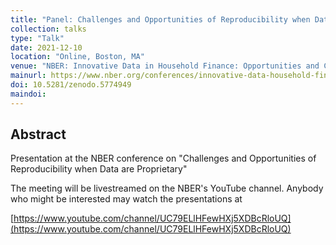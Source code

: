 ```yaml
---
title: "Panel: Challenges and Opportunities of Reproducibility when Data are Proprietary"
collection: talks
type: "Talk"
date: 2021-12-10
location: "Online, Boston, MA"
venue: "NBER: Innovative Data in Household Finance: Opportunities and Challenges"
mainurl: https://www.nber.org/conferences/innovative-data-household-finance-opportunities-and-challenges-fall-2021
doi: 10.5281/zenodo.5774949
maindoi: 
---
```


## Abstract

Presentation at the NBER conference on "Challenges and Opportunities of Reproducibility when Data are Proprietary"

The meeting will be livestreamed on the NBER's YouTube channel. Anybody who might be interested may watch the presentations at 

[https://www.youtube.com/channel/UC79ELlHFewHXj5XDBcRloUQ](https://www.youtube.com/channel/UC79ELlHFewHXj5XDBcRloUQ)